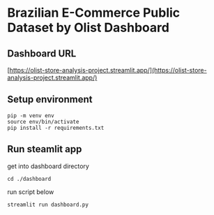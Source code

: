 # Brazilian E-Commerce Public Dataset by Olist Dashboard

## Dashboard URL
[https://olist-store-analysis-project.streamlit.app/](https://olist-store-analysis-project.streamlit.app/)

## Setup environment
```
pip -m venv env
source env/bin/activate
pip install -r requirements.txt
```

## Run steamlit app

get into dashboard directory
```
cd ./dashboard
```

run script below
```
streamlit run dashboard.py
```

